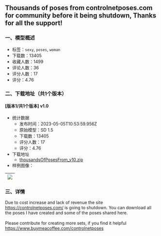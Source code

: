 ## Thousands of poses from controlnetposes.com for community before it being shutdown, Thanks for all the support!
### 一、模型概述

- 标签：`sexy`, `poses`, `woman`
- 下载数：13405
- 收藏人数：1499
- 评论人数：36
- 评分人数：17
- 评分：4.76

### 二、下载地址（共1个版本）

#### [版本1/共1个版本] v1.0

- 统计数据
  - 发布时间：2023-05-05T10:53:59.956Z
  - 原始模型：SD 1.5
  - 下载数：13405
  - 评分人数：17
  - 评分：4.76
- 下载地址
  - [thousandsOfPosesFrom_v10.zip](https://civitai.com/api/download/models/62991)
- 样例图像：

| <img src="https://image.civitai.com/xG1nkqKTMzGDvpLrqFT7WA/d9a14599-dbf1-4328-aec9-270b07a24ad0/width=450/693822.jpeg" /> |
| ---- |


### 三、详情
<p>Due to cost increase and lack of revenue the site <a target="_blank" rel="ugc" href="https://controlnetposes.com/">https://controlnetposes.com/</a> is going to shutdown. You can download all the poses I have created and some of the poses shared here.<br /><br />Please contribute for creating more sets, if you find it helpful<br /><a target="_blank" rel="ugc" href="https://www.buymeacoffee.com/controlnetposes">https://www.buymeacoffee.com/controlnetposes</a></p>
